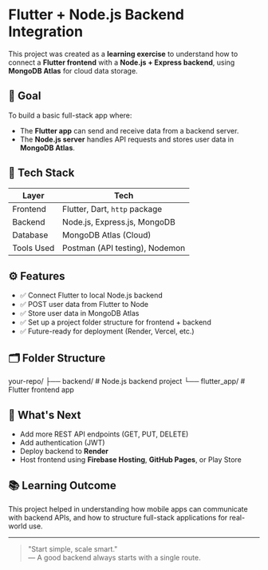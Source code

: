 # Flutter + Node.js Backend Integration

This project was created as a **learning exercise** to understand how to connect a **Flutter frontend** with a **Node.js + Express backend**, using **MongoDB Atlas** for cloud data storage.

## 🎯 Goal

To build a basic full-stack app where:
- The **Flutter app** can send and receive data from a backend server.
- The **Node.js server** handles API requests and stores user data in **MongoDB Atlas**.

## 🧱 Tech Stack

| Layer        | Tech                            |
|--------------|----------------------------------|
| Frontend     | Flutter, Dart, `http` package    |
| Backend      | Node.js, Express.js, MongoDB     |
| Database     | MongoDB Atlas (Cloud)            |
| Tools Used   | Postman (API testing), Nodemon |

## ⚙️ Features

- ✅ Connect Flutter to local Node.js backend
- ✅ POST user data from Flutter to Node
- ✅ Store user data in MongoDB Atlas
- ✅ Set up a project folder structure for frontend + backend
- ✅ Future-ready for deployment (Render, Vercel, etc.)

## 🗂️ Folder Structure

your-repo/
├── backend/ # Node.js backend project
└── flutter_app/ # Flutter frontend app



## 🚀 What's Next

- Add more REST API endpoints (GET, PUT, DELETE)
- Add authentication (JWT)
- Deploy backend to **Render**
- Host frontend using **Firebase Hosting**, **GitHub Pages**, or Play Store

## 📚 Learning Outcome

This project helped in understanding how mobile apps can communicate with backend APIs, and how to structure full-stack applications for real-world use.

---

> "Start simple, scale smart."  
> — A good backend always starts with a single route.

